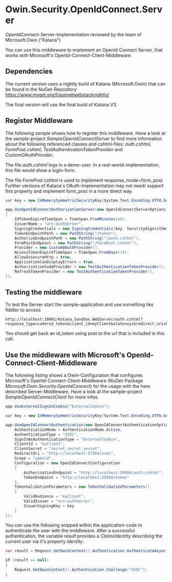 Owin.Security.OpenIdConnect.Server
==================================

OpenIdConnect-Server-Implementation reviewed by the team of Microsoft.Owin ("Katana")

You can use this middleware to implement an OpenId Connect Server, that works with Microsoft's OpenId-Connect-Client-Middleware. 

## Dependencies

The current version uses a nightly build of Katana (Microsoft.Owin) that can be found in the NuGet-Repository https://www.myget.org/f/aspnetwebstacknightly/

The final version will use the final build of Katana V3.

## Register Middleware

The following sample shows how to register this middleware. Have a look at the sample-project _SampleOpenIdConnectServer_ to find
more information about the following referenced classes and cshtml-files: _auth.cshtml,_ _FormPost.cshtml_, _TestAuthenticationTokenProvider_ and _CustomOAuthProvider_. 

The file _auth.cshtml_ logs in a demo-user. In a real-world-implementation, this file would show a login-form. 

The file _FormPost.cshtml_ is used to implement response_mode=form_post. Further versions of Katana's OAuth-Implementation may not need/ support this property and implement form_post in a more direct way.

```C#
var key = new InMemorySymmetricSecurityKey(System.Text.Encoding.UTF8.GetBytes("secret_secret_secret"));

app.UseOpenIdConnectAuthorizationServer(new OpenIdConnectServerOptions
{
    IdTokenExpireTimeSpan = TimeSpan.FromMinutes(60),
    IssuerName = "urn:authServer",
    SigningCredentials = new SigningCredentials(key, SecurityAlgorithms.HmacSha256Signature, SecurityAlgorithms.Sha256Digest),
    TokenEndpointPath = new PathString("/token"),
    AuthorizeEndpointPath = new PathString("/auth.cshtml"),
    FormPostEndpoint = new PathString("/FormPost.cshtml"),
    Provider = new CustomOAuthProvider(),
    AccessTokenExpireTimeSpan = TimeSpan.FromDays(14),
    AllowInsecureHttp = true,
    ApplicationCanDisplayErrors = true,
    AuthorizationCodeProvider = new TestAuthenticationTokenProvider(),
    RefreshTokenProvider = new TestAuthenticationTokenProvider(),
});
```

## Testing the middleware

To test the Server start the sample-application and use something like fiddler to access 

	http://localhost:18001/Katana.Sandbox.WebServer/auth.cshtml?response_type=code+id_token&client_id=myClient&state=xyz&redirect_uri=http%3A%2F%2Flocalhost%3A6980%2Foidc&nonce=1234&scope=openid&response_mode=form_post

You should get back an id_token using post to the url that is included in this call.

## Use the middleware with Microsoft's OpenId-Connect-Client-Middleware

The following listing shows a Owin-Configuration that configures Microsoft's OpenId-Connect-Client-Middleware (NuGet-Package _Microsoft.Owin.Security.OpenIdConnect_) for the usage with the here described Server-Middleware. Have a look at the sample-project _SampleOpenIdConnectClient_ for more infos.

```C#
app.UseExternalSignInCookie("ExternalCookie");

var key = new InMemorySymmetricSecurityKey(System.Text.Encoding.UTF8.GetBytes("secret_secret_secret"));

app.UseOpenIdConnectAuthentication(new OpenIdConnectAuthenticationOptions {
    AuthenticationMode = AuthenticationMode.Active,
    AuthenticationType = "OIDC",
    SignInAsAuthenticationType = "ExternalCookie",
    ClientId = "myClient",
    ClientSecret = "secret_secret_secret",
    RedirectUri = "http://localhost:57264/oidc",
    Scope = "openid",
    Configuration = new OpenIdConnectConfiguration
    {
        AuthorizationEndpoint = "http://localhost:59504/auth.cshtml",
        TokenEndpoint = "http://localhost:59504/token"
    },
    TokenValidationParameters = new TokenValidationParameters()
    {
        ValidAudience = "myClient",
        ValidIssuer = "urn:authServer",
        IssuerSigningKey = key
    }
});
```

You can use the following snipped within the application-code to authenticate the user with the middleware. After a successful authentication, the variable _result_ provides a _ClaimsIdentity_ describing the current user via it's property _Identity_.

```C#
var result = Request.GetOwinContext().Authentication.AuthenticateAsync("ExternalCookie").Result;

if (result == null)
{
    Request.GetOwinContext().Authentication.Challenge("OIDC");
}
```
